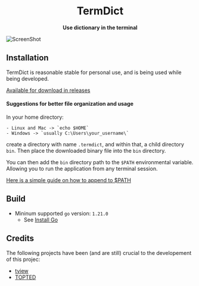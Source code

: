 <div align="center">

<h1><b>TermDict</b></h1>

<p>
<b>Use dictionary in the terminal</b>
</p>

</div>


![ScreenShot](https://github.com/Yodeman/termdict/assets/59335237/01b8da72-58ce-48de-8dea-45cf169dee74)

## Installation
TermDict is reasonable stable for personal use, and is being used while being developed.

[Available for download in releases](https://github.com/yodeman/termdict/releases)

#### Suggestions for better file organization and usage
In your home directory:

    - Linux and Mac -> `echo $HOME`
    - Windows -> `usually C:\Users\your_username\`
create a directory with name `.termdict`, and within that, a child directory `bin`. Then place
the downloaded binary file into the `bin` directory.

You can then add the `bin` directory path to the `$PATH` environmental variable. Allowing you to
run the application from any terminal session.

[Here is a simple guide on how to append to $PATH](https://gist.github.com/nex3/c395b2f8fd4b02068be37c961301caa7)

## Build

- Mininum supported `go` version: `1.21.0`
  - See [Install Go](https://go.dev/doc/install)

## Credits
The following projects have been (and are still) crucial to the developement of this projec:

- [tview](https://github.com/rivo/tview)
- [TOPTED](https://www.mso.anu.edu.au/~ralph/OPTED/)
